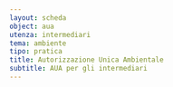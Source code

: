 ```yaml
---
layout: scheda
object: aua
utenza: intermediari
tema: ambiente
tipo: pratica
title: Autorizzazione Unica Ambientale
subtitle: AUA per gli intermediari
---
```

